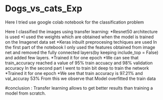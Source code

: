 # Dogs_vs_cats_Exp
Here I tried use google colab notebook for the classification problem

Here I classified the images using transfer learning:
  *Resnet50 architecture is used
  *I used the weights which are obtained when the model is trained on the Imagenet data set
  *Keras inbuilt preprocesing techiques are used
In the first part of the notebook I only used the features obtained from image net and 
removed the fully connected layers(by keeping include_top = False) and added few layers.
  *Trained it for one epoch
  *We can see that train_accuracy reached a value of 95% train accuacy and 98% validation accuracy
In the second part I went to train bit deep to train the network
  *Trained it for one epoch
  *We see that train accuracy is 97.21% and val_accuray 53%
  From this we observe that  Model overfitted the train data

#conclusion : Transfer learning allows to get better results than training a model from scratch.

  
